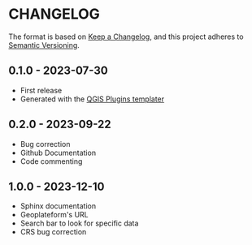 # CHANGELOG

The format is based on [Keep a Changelog](https://keepachangelog.com/), and this project adheres to [Semantic Versioning](https://semver.org/).

<!--

Unreleased

## version_tag - YYYY-DD-mm

### Added

### Changed

### Removed

-->

## 0.1.0 - 2023-07-30
- First release
- Generated with the [QGIS Plugins templater](https://oslandia.gitlab.io/qgis/template-qgis-plugin/)

## 0.2.0 - 2023-09-22
- Bug correction
- Github Documentation
- Code commenting

## 1.0.0 - 2023-12-10
- Sphinx documentation
- Geoplateform's URL
- Search bar to look for specific data
- CRS bug correction
